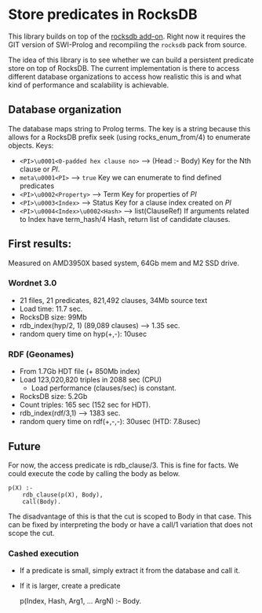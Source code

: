# Store predicates in RocksDB

This     library     builds     on     top       of     the     [rocksdb
add-on](https://www.swi-prolog.org/pack/list?p=rocksdb).  Right  now  it
requires the GIT version of  SWI-Prolog   and  recompiling the `rocksdb`
pack from source.

The idea of this library is to  see   whether  we can build a persistent
predicate store on top of RocksDB.   The current implementation is there
to access different database organizations to  access how realistic this
is and what kind of performance and scalability is achievable.

## Database organization

The database maps string to Prolog terms.   The  key is a string because
this allows for a  RocksDB  prefix   seek  (using  rocks_enum_from/4) to
enumerate objects.   Keys:

  - ``<PI>\u0001<0-padded hex clause no>``  --> (Head :- Body)
    Key for the Nth clause or _PI_.
  - ``meta\u0001<PI>`` --> `true`
    Key we can enumerate to find defined predicates
  - ``<PI>\u0002<Property>`` --> Term
    Key for properties of _PI_
  - ``<PI>\u0003<Index>`` --> Status
    Key for a clause index created on _PI_
  - ``<PI>\u0004<Index>\u0002<Hash>`` --> list(ClauseRef)
    If arguments related to Index have term_hash/4 Hash, return list
    of candidate clauses.

## First results:

Measured on AMD3950X based system, 64Gb mem and M2 SSD drive.

### Wordnet 3.0

  - 21 files, 21 predicates, 821,492 clauses, 34Mb source text
  - Load time: 11.7 sec.
  - RocksDB size: 99Mb
  - rdb_index(hyp/2, 1) (89,089 clauses) --> 1.35 sec.
  - random query time on hyp(+,-): 10usec

### RDF (Geonames)

  - From 1.7Gb HDT file (+ 850Mb index)
  - Load 123,020,820 triples in 2088 sec (CPU)
    - Load performance (clauses/sec) is constant.
  - RocksDB size: 5.2Gb
  - Count triples: 165 sec (152 sec for HDT).
  - rdb_index(rdf/3,1) --> 1383 sec.
  - random query time on rdf(+,-,-): 30usec (HTD: 7.8usec)

## Future

For now, the access predicate is rdb_clause/3. This is fine for facts.
We could execute the code by calling the body as below.

```
p(X) :-
    rdb_clause(p(X), Body),
    call(Body).
```

The disadvantage of this is that the cut is scoped to Body in that case.
This can be fixed by interpreting the   body  or have a call/1 variation
that does not scope the cut.

### Cashed execution

  - If a predicate is small, simply extract   it  from the database and call
    it.
  - If it is larger, create a predicate

	p(Index, Hash, Arg1, ... ArgN) :-
	    Body.
